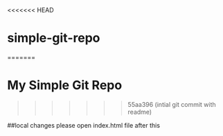 <<<<<<< HEAD
# simple-git-repo
=======
# My Simple Git Repo
>>>>>>> 55aa396 (intial git commit with readme)

##local changes 
please open index.html file after this
